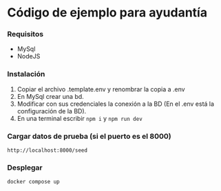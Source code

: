 # Código de ejemplo para ayudantía

### Requisitos

- MySql
- NodeJS

### Instalación

1. Copiar el archivo .template.env y renombrar la copia a .env
2. En MySql crear una bd.
3. Modificar con sus credenciales la conexión a la BD (En el .env está la configuración de la BD).
4. En una terminal escribir `npm i` y `npm run dev`

### Cargar datos de prueba (si el puerto es el 8000)

`http://localhost:8000/seed`

### Desplegar

`docker compose up`
